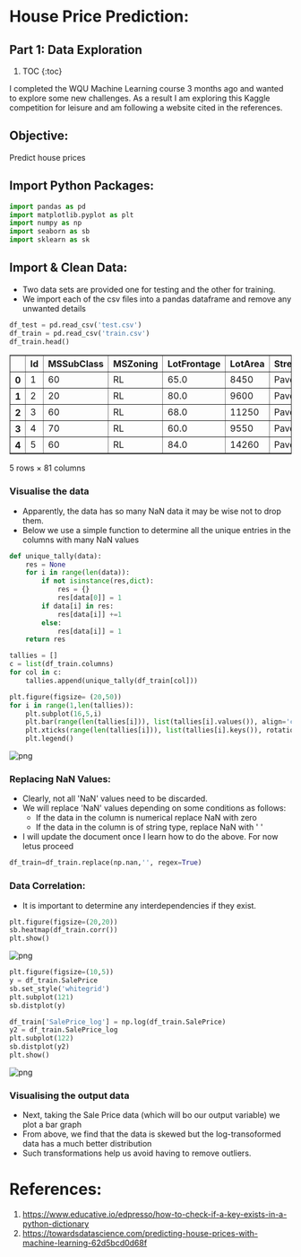 # House Price Prediction:
## Part 1: Data Exploration

1. TOC
{:toc}

I completed the WQU Machine Learning course 3 months ago and wanted to explore some new challenges. As a result I am exploring this Kaggle competition for leisure and am following a website cited in the references.

## Objective:
Predict house prices

## Import Python Packages:



```python
import pandas as pd
import matplotlib.pyplot as plt
import numpy as np
import seaborn as sb
import sklearn as sk
```

## Import & Clean Data:
- Two data sets are provided one for testing and the other for training.
- We import each of the csv files into a pandas dataframe and remove any unwanted details


```python
df_test = pd.read_csv('test.csv')
df_train = pd.read_csv('train.csv')
df_train.head()
```




<div>
<style scoped>
    .dataframe tbody tr th:only-of-type {
        vertical-align: middle;
    }

    .dataframe tbody tr th {
        vertical-align: top;
    }

    .dataframe thead th {
        text-align: right;
    }
</style>
<table border="1" class="dataframe">
  <thead>
    <tr style="text-align: right;">
      <th></th>
      <th>Id</th>
      <th>MSSubClass</th>
      <th>MSZoning</th>
      <th>LotFrontage</th>
      <th>LotArea</th>
      <th>Street</th>
      <th>Alley</th>
      <th>LotShape</th>
      <th>LandContour</th>
      <th>Utilities</th>
      <th>...</th>
      <th>PoolArea</th>
      <th>PoolQC</th>
      <th>Fence</th>
      <th>MiscFeature</th>
      <th>MiscVal</th>
      <th>MoSold</th>
      <th>YrSold</th>
      <th>SaleType</th>
      <th>SaleCondition</th>
      <th>SalePrice</th>
    </tr>
  </thead>
  <tbody>
    <tr>
      <th>0</th>
      <td>1</td>
      <td>60</td>
      <td>RL</td>
      <td>65.0</td>
      <td>8450</td>
      <td>Pave</td>
      <td>NaN</td>
      <td>Reg</td>
      <td>Lvl</td>
      <td>AllPub</td>
      <td>...</td>
      <td>0</td>
      <td>NaN</td>
      <td>NaN</td>
      <td>NaN</td>
      <td>0</td>
      <td>2</td>
      <td>2008</td>
      <td>WD</td>
      <td>Normal</td>
      <td>208500</td>
    </tr>
    <tr>
      <th>1</th>
      <td>2</td>
      <td>20</td>
      <td>RL</td>
      <td>80.0</td>
      <td>9600</td>
      <td>Pave</td>
      <td>NaN</td>
      <td>Reg</td>
      <td>Lvl</td>
      <td>AllPub</td>
      <td>...</td>
      <td>0</td>
      <td>NaN</td>
      <td>NaN</td>
      <td>NaN</td>
      <td>0</td>
      <td>5</td>
      <td>2007</td>
      <td>WD</td>
      <td>Normal</td>
      <td>181500</td>
    </tr>
    <tr>
      <th>2</th>
      <td>3</td>
      <td>60</td>
      <td>RL</td>
      <td>68.0</td>
      <td>11250</td>
      <td>Pave</td>
      <td>NaN</td>
      <td>IR1</td>
      <td>Lvl</td>
      <td>AllPub</td>
      <td>...</td>
      <td>0</td>
      <td>NaN</td>
      <td>NaN</td>
      <td>NaN</td>
      <td>0</td>
      <td>9</td>
      <td>2008</td>
      <td>WD</td>
      <td>Normal</td>
      <td>223500</td>
    </tr>
    <tr>
      <th>3</th>
      <td>4</td>
      <td>70</td>
      <td>RL</td>
      <td>60.0</td>
      <td>9550</td>
      <td>Pave</td>
      <td>NaN</td>
      <td>IR1</td>
      <td>Lvl</td>
      <td>AllPub</td>
      <td>...</td>
      <td>0</td>
      <td>NaN</td>
      <td>NaN</td>
      <td>NaN</td>
      <td>0</td>
      <td>2</td>
      <td>2006</td>
      <td>WD</td>
      <td>Abnorml</td>
      <td>140000</td>
    </tr>
    <tr>
      <th>4</th>
      <td>5</td>
      <td>60</td>
      <td>RL</td>
      <td>84.0</td>
      <td>14260</td>
      <td>Pave</td>
      <td>NaN</td>
      <td>IR1</td>
      <td>Lvl</td>
      <td>AllPub</td>
      <td>...</td>
      <td>0</td>
      <td>NaN</td>
      <td>NaN</td>
      <td>NaN</td>
      <td>0</td>
      <td>12</td>
      <td>2008</td>
      <td>WD</td>
      <td>Normal</td>
      <td>250000</td>
    </tr>
  </tbody>
</table>
<p>5 rows × 81 columns</p>
</div>



### Visualise the data

- Apparently, the data has so many NaN data it may be wise not to drop them.
- Below we use a simple function to determine all the unique entries in the columns with many NaN values


```python
def unique_tally(data):
    res = None
    for i in range(len(data)):
        if not isinstance(res,dict):
            res = {}
            res[data[0]] = 1
        if data[i] in res:
            res[data[i]] +=1
        else:
            res[data[i]] = 1
    return res
```


```python
tallies = []
c = list(df_train.columns)
for col in c:
    tallies.append(unique_tally(df_train[col]))

plt.figure(figsize= (20,50))
for i in range(1,len(tallies)):
    plt.subplot(16,5,i)
    plt.bar(range(len(tallies[i])), list(tallies[i].values()), align='center', label = c[i])
    plt.xticks(range(len(tallies[i])), list(tallies[i].keys()), rotation=50)
    plt.legend()
```


    
![png](/images/06_output_6_0.png)
    


### Replacing NaN Values:

- Clearly, not all 'NaN' values need to be discarded. 
- We will replace 'NaN' values depending on some conditions as follows:
    - If the data in the column is numerical replace NaN with zero
    - If the data in the column is of string type, replace NaN with ' '
- I will update the document once I learn how to do the above. For now letus proceed


```python
df_train=df_train.replace(np.nan,'', regex=True)
```

### Data Correlation:

- It is important to determine any interdependencies if they exist. 


```python
plt.figure(figsize=(20,20))
sb.heatmap(df_train.corr())
plt.show()
```


    
![png](/images/06_output_10_0.png)
    



```python
plt.figure(figsize=(10,5))
y = df_train.SalePrice
sb.set_style('whitegrid')
plt.subplot(121)
sb.distplot(y)

df_train['SalePrice_log'] = np.log(df_train.SalePrice)
y2 = df_train.SalePrice_log
plt.subplot(122)
sb.distplot(y2)
plt.show()
```
    


    
![png](/images/06_output_11_1.png)
    


### Visualising the output data
- Next, taking the Sale Price data (which will bo our output variable) we plot a bar graph
- From above, we find that the data is skewed but the log-transoformed data has a much better distribution
- Such transformations help us avoid having to remove outliers.

# References:

1. https://www.educative.io/edpresso/how-to-check-if-a-key-exists-in-a-python-dictionary
2. https://towardsdatascience.com/predicting-house-prices-with-machine-learning-62d5bcd0d68f


```python

```
